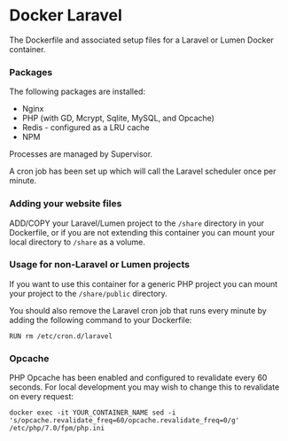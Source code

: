 # Docker Laravel

The Dockerfile and associated setup files for a Laravel or Lumen Docker container.


### Packages

The following packages are installed:
- Nginx
- PHP (with GD, Mcrypt, Sqlite, MySQL, and Opcache)
- Redis - configured as a LRU cache
- NPM

Processes are managed by Supervisor.

A cron job has been set up which will call the Laravel scheduler once per minute.


### Adding your website files

ADD/COPY your Laravel/Lumen project to the `/share` directory in your 
Dockerfile, or if you are not extending this container you can mount 
your local directory to `/share` as a volume.


### Usage for non-Laravel or Lumen projects

If you want to use this container for a generic PHP project you can mount 
your project to the `/share/public` directory.

You should also remove the Laravel cron job that runs every minute 
by adding the following command to your Dockerfile:

```
RUN rm /etc/cron.d/laravel
```


### Opcache

PHP Opcache has been enabled and configured to revalidate every 60 seconds. 
For local development you may wish to change this to revalidate on every request: 

```
docker exec -it YOUR_CONTAINER_NAME sed -i 's/opcache.revalidate_freq=60/opcache.revalidate_freq=0/g' /etc/php/7.0/fpm/php.ini
```
